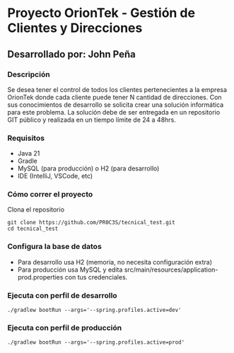 # **Proyecto OrionTek - Gestión de Clientes y Direcciones**
## Desarrollado por: John Peña

### Descripción
Se desea tener el control de todos los clientes pertenecientes a la empresa OrionTek donde cada cliente puede tener N cantidad de direcciones. Con sus conocimientos de desarrollo se solicita crear una solución informática para este problema.
La solución debe de ser entregada en un repositorio GIT público y realizada en un tiempo límite de 24 a 48hrs.

### Requisitos
- Java 21
- Gradle
- MySQL (para producción) o H2 (para desarrollo)
- IDE (IntelliJ, VSCode, etc)


### Cómo correr el proyecto

Clona el repositorio
```
git clone https://github.com/PR0C3S/tecnical_test.git
cd tecnical_test
```
### Configura la base de datos
- Para desarrollo usa H2 (memoria, no necesita configuración extra)
- Para producción usa MySQL y edita src/main/resources/application-prod.properties con tus credenciales.

### Ejecuta con perfil de desarrollo
```
./gradlew bootRun --args='--spring.profiles.active=dev'
```
### Ejecuta con perfil de producción
```
./gradlew bootRun --args='--spring.profiles.active=prod'
```